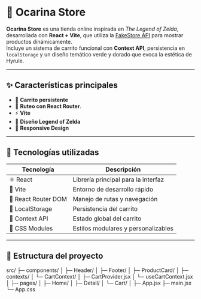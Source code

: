 # 🏹 Ocarina Store

**Ocarina Store** es una tienda online inspirada en *The Legend of Zelda*, desarrollada con **React + Vite**, que utiliza la [FakeStore API](https://fakestoreapi.com/) para mostrar productos dinámicamente.  
Incluye un sistema de carrito funcional con **Context API**, persistencia en `localStorage` y un diseño temático verde y dorado que evoca la estética de Hyrule.

---

## ✨ Características principales

- 💾 **Carrito persistente**   
- 🧭 **Ruteo con React Router**.  
- ⚡ **Vite**
- 🎨 **Diseño Legend of Zelda**  
- 📱 **Responsive Design**

---

## 🧩 Tecnologías utilizadas

| Tecnología | Descripción |
|-------------|-------------|
| ⚛️ React | Librería principal para la interfaz |
| 🧱 Vite | Entorno de desarrollo rápido |
| 🧭 React Router DOM | Manejo de rutas y navegación |
| 💾 LocalStorage | Persistencia del carrito |
| 🧰 Context API | Estado global del carrito |
| 🎨 CSS Modules | Estilos modulares y personalizables |


---

## 🧠 Estructura del proyecto
src/
├─ components/
│ ├─ Header/
│ ├─ Footer/
│ ├─ ProductCard/
│
├─ contexts/
│ └─ CartContext/
│ ├─ CartProvider.jsx
│ └─ useCartContext.jsx
│
├─ pages/
│ ├─ Home/
│ ├─ Detail/
│ └─ Cart/
│
├─ App.jsx
├─ main.jsx
└─ App.css
